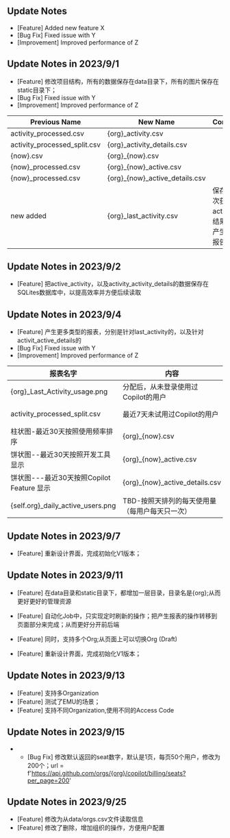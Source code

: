 ## Update Notes

- [Feature] Added new feature X
- [Bug Fix] Fixed issue with Y
- [Improvement] Improved performance of Z


## Update Notes in 2023/9/1

- [Feature] 修改项目结构，所有的数据保存在data目录下，所有的图片保存在static目录下；
- [Bug Fix] Fixed issue with Y
- [Improvement] Improved performance of Z

| Previous Name | New Name | Comments |
| --- | --- | --- |
| activity_processed.csv | {org}_activity.csv |  |
| activity_processed_split.csv |{org}_activity_details.csv  |  |
|{now}.csv  |{org}_{now}.csv  |  |
|{now}_processed.csv  |{org}_{now}_active.csv  |  |
|{now}_processed.csv  |{org}_{now}_active_details.csv  |  |
|new added    |{org}_last_activity.csv  | 保存最近一次获取last activity的结果，以便产生最新的报告 |

## Update Notes in 2023/9/2

- [Feature] 把active_activity，以及activity_activity_details的数据保存在SQLites数据库中，以提高效率并方便后续读取

## Update Notes in 2023/9/4

- [Feature] 产生更多类型的报表，分别是针对last_activity的，以及针对activit_active_details的
- [Bug Fix] Fixed issue with Y
- [Improvement] Improved performance of Z


| 报表名字  | 内容 | Comments |
| --- | --- | --- |
| {org}_Last_Activity_usage.png| 分配后，从未登录使用过Copilot的用户 | 针对last_activity |
| activity_processed_split.csv |最近7天未试用过Copilot的用户  |  针对last_activity |
|柱状图-最近30天按照使用频率排序 |{org}_{now}.csv  |  |
|饼状图--最近30天按照开发工具显示  |{org}_{now}_active.csv  |  |
|饼状图---最近30天按照Copilot Feature 显示  |{org}_{now}_active_details.csv  |  |
|{self.org}_daily_active_users.png |TBD-按照天排列的每天使用量（每用户每天只一次）|散点图 |

## Update Notes in 2023/9/7

- [Feature] 重新设计界面，完成初始化V1版本；

## Update Notes in 2023/9/11

- [Feature] 在data目录和static目录下，都增加一层目录，目录名是{org};从而更好更好的管理资源
- [Feature] 自动化Job中，只实现定时刷新的操作；把产生报表的操作转移到页面部分来完成；从而更好分开前后端
- [Feature] 同时，支持多个Org;从页面上可以切换Org (Draft)


- [Feature] 重新设计界面，完成初始化V1版本；

## Update Notes in 2023/9/13

- [Feature] 支持多Organization
- [Feature] 测试了EMU的场景；
- [Feature] 支持不同Organization,使用不同的Access Code


## Update Notes in 2023/9/15

- - [Bug Fix] 修改默认返回的seat数字，默认是1页，每页50个用户，修改为200个；url = f'https://api.github.com/orgs/{org}/copilot/billing/seats?per_page=200'


## Update Notes in 2023/9/25

- [Feature] 修改为从data/orgs.csv文件读取信息
- [Feature] 修改了删除，增加组织的操作，方便用户配置

